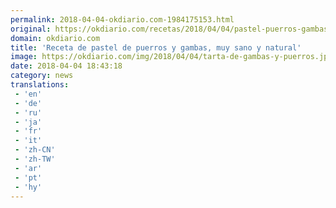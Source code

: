 ```yaml
---
permalink: 2018-04-04-okdiario.com-1984175153.html
original: https://okdiario.com/recetas/2018/04/04/pastel-puerros-gambas-2065664
domain: okdiario.com
title: 'Receta de pastel de puerros y gambas, muy sano y natural'
image: https://okdiario.com/img/2018/04/04/tarta-de-gambas-y-puerros.jpg
date: 2018-04-04 18:43:18
category: news
translations: 
 - 'en'
 - 'de'
 - 'ru'
 - 'ja'
 - 'fr'
 - 'it'
 - 'zh-CN'
 - 'zh-TW'
 - 'ar'
 - 'pt'
 - 'hy'
---
```


